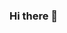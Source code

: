 ### Hi there 👋

<!--
**Vikasyelgar/Vikasyelgar** is a ✨ _special_ ✨ repository because its `README.md` (this file) appears on your GitHub profile.

Here are some ideas to get you started:

- 🔭 I’m currently working on improving my web development skills.
- 🌱 I’m currently pursuing a Master's degree in Computer Science.
- 👯 I’m looking to collaborate on web development projects to enhance my skills and contribute to meaningful projects.
- 🤔 I’m looking for help with finding job opportunities as a web developer.
- 💬 Ask me about web development, I'd be happy to help!
- 📫 You can reach me at vikasyelgar194@gmail.com.
- 😄 Pronouns: He/Him
- ⚡ Fun fact: I enjoy exploring new technologies and experimenting with different coding techniques.
-->
